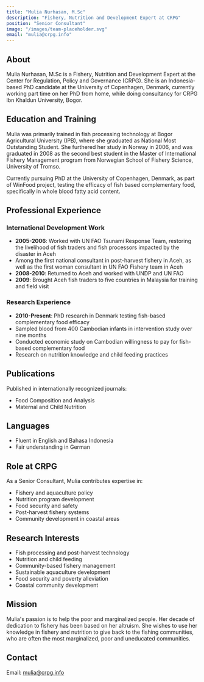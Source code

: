 ```yaml
---
title: "Mulia Nurhasan, M.Sc"
description: "Fishery, Nutrition and Development Expert at CRPG"
position: "Senior Consultant"
image: "/images/team-placeholder.svg"
email: "mulia@crpg.info"
---
```


## About

Mulia Nurhasan, M.Sc is a Fishery, Nutrition and Development Expert at the Center for Regulation, Policy and Governance (CRPG). She is an Indonesia-based PhD candidate at the University of Copenhagen, Denmark, currently working part time on her PhD from home, while doing consultancy for CRPG Ibn Khaldun University, Bogor.

## Education and Training

Mulia was primarily trained in fish processing technology at Bogor Agricultural University (IPB), where she graduated as National Most Outstanding Student. She furthered her study in Norway in 2006, and was graduated in 2008 as the second best student in the Master of International Fishery Management program from Norwegian School of Fishery Science, University of Tromso.

Currently pursuing PhD at the University of Copenhagen, Denmark, as part of WinFood project, testing the efficacy of fish based complementary food, specifically in whole blood fatty acid content.

## Professional Experience

### International Development Work
- **2005-2006**: Worked with UN FAO Tsunami Response Team, restoring the livelihood of fish traders and fish processors impacted by the disaster in Aceh
- Among the first national consultant in post-harvest fishery in Aceh, as well as the first woman consultant in UN FAO Fishery team in Aceh
- **2008-2010**: Returned to Aceh and worked with UNDP and UN FAO
- **2009**: Brought Aceh fish traders to five countries in Malaysia for training and field visit

### Research Experience
- **2010-Present**: PhD research in Denmark testing fish-based complementary food efficacy
- Sampled blood from 400 Cambodian infants in intervention study over nine months
- Conducted economic study on Cambodian willingness to pay for fish-based complementary food
- Research on nutrition knowledge and child feeding practices

## Publications

Published in internationally recognized journals:
- Food Composition and Analysis
- Maternal and Child Nutrition

## Languages

- Fluent in English and Bahasa Indonesia
- Fair understanding in German

## Role at CRPG

As a Senior Consultant, Mulia contributes expertise in:
- Fishery and aquaculture policy
- Nutrition program development
- Food security and safety
- Post-harvest fishery systems
- Community development in coastal areas

## Research Interests

- Fish processing and post-harvest technology
- Nutrition and child feeding
- Community-based fishery management
- Sustainable aquaculture development
- Food security and poverty alleviation
- Coastal community development

## Mission

Mulia's passion is to help the poor and marginalized people. Her decade of dedication to fishery has been based on her altruism. She wishes to use her knowledge in fishery and nutrition to give back to the fishing communities, who are often the most marginalized, poor and uneducated communities.

## Contact

Email: mulia@crpg.info